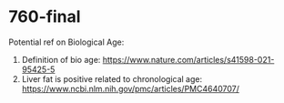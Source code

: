 # 760-final

Potential ref on Biological Age:

1. Definition of bio age: https://www.nature.com/articles/s41598-021-95425-5
2. Liver fat is positive related to chronological age: https://www.ncbi.nlm.nih.gov/pmc/articles/PMC4640707/



